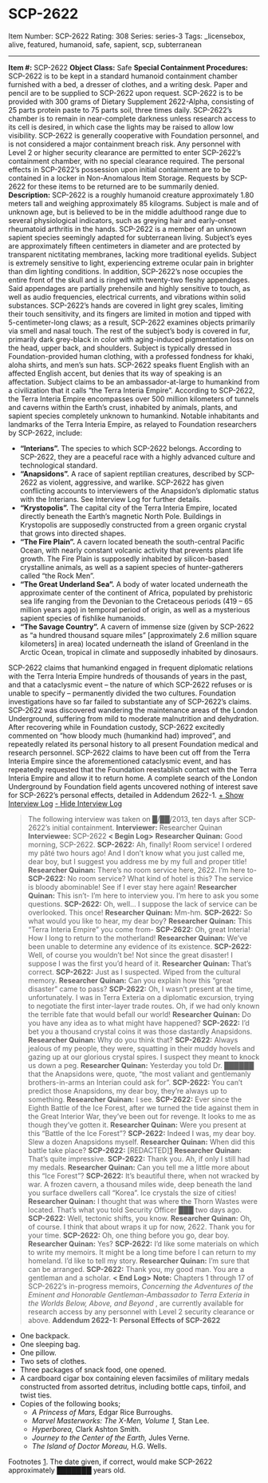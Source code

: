 # SCP-2622
Item Number: SCP-2622
Rating: 308
Series: series-3
Tags: _licensebox, alive, featured, humanoid, safe, sapient, scp, subterranean

---

**Item #:** SCP-2622
**Object Class:** Safe
**Special Containment Procedures:** SCP-2622 is to be kept in a standard humanoid containment chamber furnished with a bed, a dresser of clothes, and a writing desk. Paper and pencil are to be supplied to SCP-2622 upon request. SCP-2622 is to be provided with 300 grams of Dietary Supplement 2622-Alpha, consisting of 25 parts protein paste to 75 parts soil, three times daily. SCP-2622’s chamber is to remain in near-complete darkness unless research access to its cell is desired, in which case the lights may be raised to allow low visibility.
SCP-2622 is generally cooperative with Foundation personnel, and is not considered a major containment breach risk. Any personnel with Level 2 or higher security clearance are permitted to enter SCP-2622’s containment chamber, with no special clearance required.
The personal effects in SCP-2622’s possession upon initial containment are to be contained in a locker in Non-Anomalous Item Storage. Requests by SCP-2622 for these items to be returned are to be summarily denied.
**Description:** SCP-2622 is a roughly humanoid creature approximately 1.80 meters tall and weighing approximately 85 kilograms. Subject is male and of unknown age, but is believed to be in the middle adulthood range due to several physiological indicators, such as greying hair and early-onset rheumatoid arthritis in the hands.
SCP-2622 is a member of an unknown sapient species seemingly adapted for subterranean living. Subject’s eyes are approximately fifteen centimeters in diameter and are protected by transparent nictitating membranes, lacking more traditional eyelids. Subject is extremely sensitive to light, experiencing extreme ocular pain in brighter than dim lighting conditions. In addition, SCP-2622’s nose occupies the entire front of the skull and is ringed with twenty-two fleshy appendages. Said appendages are partially prehensile and highly sensitive to touch, as well as audio frequencies, electrical currents, and vibrations within solid substances. SCP-2622’s hands are covered in light grey scales, limiting their touch sensitivity, and its fingers are limited in motion and tipped with 5-centimeter-long claws; as a result, SCP-2622 examines objects primarily via smell and nasal touch. The rest of the subject’s body is covered in fur, primarily dark grey-black in color with aging-induced pigmentation loss on the head, upper back, and shoulders. Subject is typically dressed in Foundation-provided human clothing, with a professed fondness for khaki, aloha shirts, and men’s sun hats.
SCP-2622 speaks fluent English with an affected English accent, but denies that its way of speaking is an affectation. Subject claims to be an ambassador-at-large to humankind from a civilization that it calls “the Terra Interia Empire”. According to SCP-2622, the Terra Interia Empire encompasses over 500 million kilometers of tunnels and caverns within the Earth’s crust, inhabited by animals, plants, and sapient species completely unknown to humankind. Notable inhabitants and landmarks of the Terra Interia Empire, as relayed to Foundation researchers by SCP-2622, include:
  * **“Interians”.** The species to which SCP-2622 belongs. According to SCP-2622, they are a peaceful race with a highly advanced culture and technological standard.
  * **“Anapsidons”.** A race of sapient reptilian creatures, described by SCP-2622 as violent, aggressive, and warlike. SCP-2622 has given conflicting accounts to interviewers of the Anapsidon’s diplomatic status with the Interians. See Interview Log for further details.
  * **“Krystopolis”.** The capital city of the Terra Interia Empire, located directly beneath the Earth’s magnetic North Pole. Buildings in Krystopolis are supposedly constructed from a green organic crystal that grows into directed shapes.
  * **“The Fire Plain”.** A cavern located beneath the south-central Pacific Ocean, with nearly constant volcanic activity that prevents plant life growth. The Fire Plain is supposedly inhabited by silicon-based crystalline animals, as well as a sapient species of hunter-gatherers called “the Rock Men”.
  * **“The Great Underland Sea”.** A body of water located underneath the approximate center of the continent of Africa, populated by prehistoric sea life ranging from the Devonian to the Cretaceous periods (419 – 65 million years ago) in temporal period of origin, as well as a mysterious sapient species of fishlike humanoids.
  * **“The Savage Country”.** A cavern of immense size (given by SCP-2622 as “a hundred thousand square miles” [approximately 2.6 million square kilometers] in area) located underneath the island of Greenland in the Arctic Ocean, tropical in climate and supposedly inhabited by dinosaurs.

SCP-2622 claims that humankind engaged in frequent diplomatic relations with the Terra Interia Empire hundreds of thousands of years in the past, and that a cataclysmic event – the nature of which SCP-2622 refuses or is unable to specify – permanently divided the two cultures. Foundation investigations have so far failed to substantiate any of SCP-2622’s claims.
SCP-2622 was discovered wandering the maintenance areas of the London Underground, suffering from mild to moderate malnutrition and dehydration. After recovering while in Foundation custody, SCP-2622 excitedly commented on “how bloody much (humankind had) improved”, and repeatedly related its personal history to all present Foundation medical and research personnel. SCP-2622 claims to have been cut off from the Terra Interia Empire since the aforementioned cataclysmic event, and has repeatedly requested that the Foundation reestablish contact with the Terra Interia Empire and allow it to return home. A complete search of the London Underground by Foundation field agents uncovered nothing of interest save for SCP-2622’s personal effects, detailed in Addendum 2622-1.
[\+ Show Interview Log](javascript:;)
[\- Hide Interview Log](javascript:;)
> The following interview was taken on █/██/2013, ten days after SCP-2622’s initial containment.
> **Interviewer:** Researcher Quinan  
>  **Interviewee:** SCP-2622
> **< Begin Log>**
> **Researcher Quinan:** Good morning, SCP-2622.
> **SCP-2622:** Ah, finally! Room service! I ordered my pâté two hours ago! And I don’t know what you just called me, dear boy, but I suggest you address me by my full and proper title!
> **Researcher Quinan:** There’s no room service here, 2622. I’m here to-
> **SCP-2622:** No room service? What kind of hotel is this? The service is bloody abominable! See if I ever stay here again!
> **Researcher Quinan:** This isn’t- I’m here to interview you. I’m here to ask you some questions.
> **SCP-2622:** Oh, well… I suppose the lack of service can be overlooked. This once!
> **Researcher Quinan:** Mm-hm.
> **SCP-2622:** So what would you like to hear, my dear boy?
> **Researcher Quinan:** This “Terra Interia Empire” you come from-
> **SCP-2622:** Oh, great Interia! How I long to return to the motherland!
> **Researcher Quinan:** We’ve been unable to determine any evidence of its existence.
> **SCP-2622:** Well, of course you wouldn’t be! Not since the great disaster! I suppose I was the first you’d heard of it.
> **Researcher Quinan:** That’s correct.
> **SCP-2622:** Just as I suspected. Wiped from the cultural memory.
> **Researcher Quinan:** Can you explain how this “great disaster” came to pass?
> **SCP-2622:** Oh, I wasn’t present at the time, unfortunately. I was in Terra Exteria on a diplomatic excursion, trying to negotiate the first inter-layer trade routes. Oh, if we had only known the terrible fate that would befall our world!
> **Researcher Quinan:** Do you have any idea as to what might have happened?
> **SCP-2622:** I’d bet you a thousand crystal coins it was those dastardly Anapsidons.
> **Researcher Quinan:** Why do you think that?
> **SCP-2622:** Always jealous of my people, they were, squatting in their muddy hovels and gazing up at our glorious crystal spires. I suspect they meant to knock us down a peg.
> **Researcher Quinan:** Yesterday you told Dr. ██████ that the Anapsidons were, quote, “the most valiant and gentlemanly brothers-in-arms an Interian could ask for”.
> **SCP-2622:** You can’t predict those Anapsidons, my dear boy, they’re always up to something.
> **Researcher Quinan:** I see.
> **SCP-2622:** Ever since the Eighth Battle of the Ice Forest, after we turned the tide against them in the Great Interior War, they’ve been out for revenge. It looks to me as though they’ve gotten it.
> **Researcher Quinan:** Were you present at this “Battle of the Ice Forest”?
> **SCP-2622:** Indeed I was, my dear boy. Slew a dozen Anapsidons myself.
> **Researcher Quinan:** When did this battle take place?
> **SCP-2622:** [REDACTED][1](javascript:;)
> **Researcher Quinan:** That’s quite impressive.
> **SCP-2622:** Thank you. Ah, if only I still had my medals.
> **Researcher Quinan:** Can you tell me a little more about this “Ice Forest”?
> **SCP-2622:** It’s beautiful there, when not wracked by war. A frozen cavern, a thousand miles wide, deep beneath the land you surface dwellers call “Korea”. Ice crystals the size of cities!
> **Researcher Quinan:** I thought that was where the Thorn Wastes were located. That’s what you told Security Officer ███ two days ago.
> **SCP-2622:** Well, tectonic shifts, you know.
> **Researcher Quinan:** Oh, of course. I think that about wraps it up for now, 2622. Thank you for your time.
> **SCP-2622:** Oh, one thing before you go, dear boy.
> **Researcher Quinan:** Yes?
> **SCP-2622:** I’d like some materials on which to write my memoirs. It might be a long time before I can return to my homeland. I’d like to tell my story.
> **Researcher Quinan:** I’m sure that can be arranged.
> **SCP-2622:** Thank you, my good man. You are a gentleman and a scholar.
> **< End Log>**
> **Note:** Chapters 1 through 17 of SCP-2622’s in-progress memoirs, _Concerning the Adventures of the Eminent and Honorable Gentleman-Ambassador to Terra Exteria in the Worlds Below, Above, and Beyond_ , are currently available for research access by any personnel with Level 2 security clearance or above.
**Addendum 2622-1: Personal Effects of SCP-2622**
  * One backpack.
  * One sleeping bag.
  * One pillow.
  * Two sets of clothes.
  * Three packages of snack food, one opened.
  * A cardboard cigar box containing eleven facsimiles of military medals constructed from assorted detritus, including bottle caps, tinfoil, and twist ties.
  * Copies of the following books; 
    * _A Princess of Mars,_ Edgar Rice Burroughs.
    * _Marvel Masterworks: The X-Men, Volume 1,_ Stan Lee.
    * _Hyperborea,_ Clark Ashton Smith.
    * _Journey to the Center of the Earth,_ Jules Verne.
    * _The Island of Doctor Moreau,_ H.G. Wells.

Footnotes
[1](javascript:;). The date given, if correct, would make SCP-2622 approximately ███████ years old.